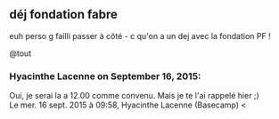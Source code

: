 ## déj fondation fabre



euh perso g failli passer à côté - c qu'on a un dej avec la fondation PF !  
  
@tout



### **Hyacinthe Lacenne** on September 16, 2015:



Oui, je serai la a 12.00 comme convenu. Mais je te l'ai rappelé hier ;)  
Le mer. 16 sept. 2015 à 09:58, Hyacinthe Lacenne (Basecamp) &lt;



